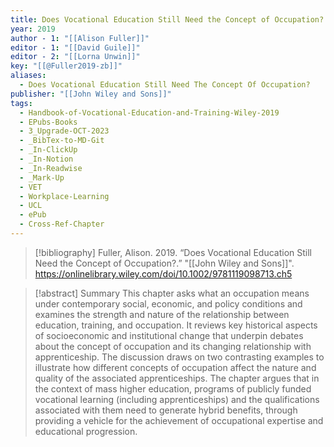 ```yaml
---
title: Does Vocational Education Still Need the Concept of Occupation?
year: 2019
author - 1: "[[Alison Fuller]]"
editor - 1: "[[David Guile]]"
editor - 2: "[[Lorna Unwin]]"
key: "[[@Fuller2019-zb]]"
aliases:
  - Does Vocational Education Still Need The Concept Of Occupation?
publisher: "[[John Wiley and Sons]]"
tags:
  - Handbook-of-Vocational-Education-and-Training-Wiley-2019
  - EPubs-Books
  - 3_Upgrade-OCT-2023
  - _BibTex-to-MD-Git
  - _In-ClickUp
  - _In-Notion
  - _In-Readwise
  - _Mark-Up
  - VET
  - Workplace-Learning
  - UCL
  - ePub
  - Cross-Ref-Chapter
---
```


> [!bibliography]
> Fuller, Alison. 2019. “Does Vocational Education Still Need the Concept of Occupation?.” "[[John Wiley and Sons]]". https://onlinelibrary.wiley.com/doi/10.1002/9781119098713.ch5

> [!abstract]
> Summary This chapter asks what an occupation means under contemporary social, economic, and policy conditions and examines the strength and nature of the relationship between education, training, and occupation. It reviews key historical aspects of socioeconomic and institutional change that underpin debates about the concept of occupation and its changing relationship with apprenticeship. The discussion draws on two contrasting examples to illustrate how different concepts of occupation affect the nature and quality of the associated apprenticeships. The chapter argues that in the context of mass higher education, programs of publicly funded vocational learning (including apprenticeships) and the qualifications associated with them need to generate hybrid benefits, through providing a vehicle for the achievement of occupational expertise and educational progression.